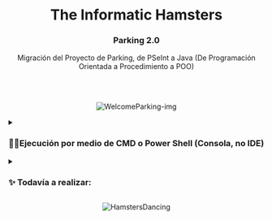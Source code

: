 <h1 align="center"> The Informatic Hamsters </h1>
<h3 align="center"> Parking 2.0 </h3>

<p align="center">Migración del Proyecto de Parking, de PSeInt a Java (De Programación Orientada a Procedimiento a POO)</p>
  
<br>
<br>
  
<p align="center">
  <img src="https://media1.giphy.com/media/4PLVKYah7HvOoLNBQW/giphy.gif?cid=ecf05e47hgpnwfh4uciy3w4vxjatd2pbrtafy7lxwridw5xb&rid=giphy.gif&ct=g" alt="WelcomeParking-img" />
</p>
  
<details> 
  <summary><H3>👨‍💻Ejecución por medio de CMD o Power Shell (Consola, no IDE)</summary></H3>
  
  ### 1- Dentro del IDE NetBeans, presionar "Clean and Buld Project" (Shift+F11)
  ![image](https://user-images.githubusercontent.com/86338019/203802092-8e9f5cc2-faaa-41c0-9474-e208a0147a87.png)

  ### 2- En la ventana de Output, seleccionar la línea de comando como la que se encuentra en la imagen.
  (Es la continua a "To run this application from the command line without Ant, try:")
  ![image](https://user-images.githubusercontent.com/86338019/203802834-1194a204-abe7-47fe-9f6d-86cb7f534461.png)

  ### 3- Abrir un CMD o Power Shell, y pegar la línea copiada en el paso 2. 
  ![image](https://user-images.githubusercontent.com/86338019/203803815-817a6354-a899-4906-9c11-5ce086155b26.png)

  ### 4- Presionar ENTER.
  ![image](https://user-images.githubusercontent.com/86338019/203803943-f7144beb-fbee-44c6-b5dd-f081bd0c034b.png)
</details> 


<details> 
  <summary><H3>✨ Todavía a realizar:</H3></summary>
  <H4>Primera etapa "Migración de Tecnología". ✓</H4>
  <ul>
  <li>Refactorización y Corrección de errores. ✓</li>
  </ul>

  <H4>Segunda etapa "Migración de paradigma (a POO)".</H4>
  <ul>
  <li>Aplicar mejoras.</li>
  <li>Agregar Log.</li>
  </ul>
  
  <p align="center">
  <img src="https://media3.giphy.com/media/26wkt1Bw1lKWNxZOE/giphy.gif?cid=790b761194b1ac0d87be24034b03b9b6af0242dd4a0ccfea&rid=giphy.gif&ct=g" alt="End-img" />
</p>
</details> 

<p align="center">
  <img src="https://media3.giphy.com/media/PlswMewFkdPpqGdQ1i/giphy.gif?cid=790b7611efe2f6e179214c367a16abf6d7cd1e25c325e785&rid=giphy.gif&ct=g" alt="HamstersDancing"/>
</p>
